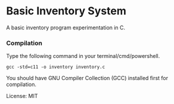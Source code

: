 # Basic Inventory System

A basic inventory program experimentation in C.

### Compilation

Type the following command in your terminal/cmd/powershell.

```gcc -std=c11 -o inventory inventory.c```

You should have GNU Compiler Collection (GCC) installed first for compilation.

License: MIT